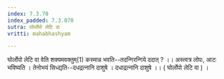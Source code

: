 ```yaml
---
index: 7.3.70
index_padded: 7.3.070
sutra: घोर्लोपो लेटि वा
vritti: mahabhashyam

---
```

 घोर्लोपो लेटि वा वेति शक्यमवक्तुम्(1) कस्मान्न भवति--तदन्गिरन्गिये ददात् ? ।। अस्त्वत्र लोपः, आटः भविष्यति । तेनोभयं सिध्द्यति--दधद्रत्नानि दाशुषे । दधाद्रत्नानि दाशुषे ।। ( घोर्लोपो लेटि वा ) । 